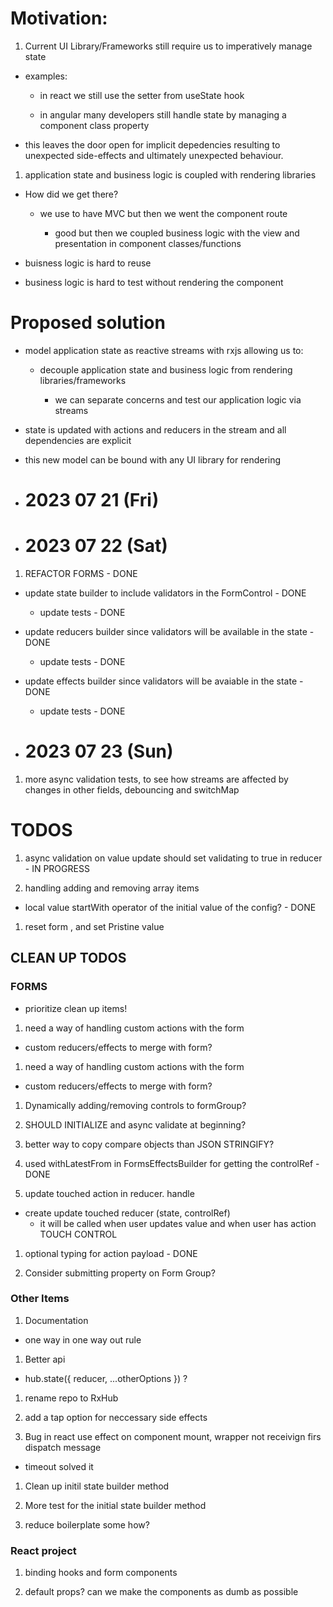 # Motivation:

1. Current UI Library/Frameworks still require us to imperatively manage state

- examples:

  - in react we still use the setter from useState hook

  - in angular many developers still handle state by managing a component class property

- this leaves the door open for implicit depedencies resulting to unexpected side-effects and ultimately unexpected behaviour.

1. application state and business logic is coupled with rendering libraries

- How did we get there?

  - we use to have MVC but then we went the component route

    - good but then we coupled business logic with the view and presentation in component classes/functions

- buisness logic is hard to reuse

- business logic is hard to test without rendering the component

# Proposed solution

- model application state as reactive streams with rxjs allowing us to:

  - decouple application state and business logic from rendering libraries/frameworks

    - we can separate concerns and test our application logic via streams

- state is updated with actions and reducers in the stream and all dependencies are explicit

- this new model can be bound with any UI library for rendering

- # 2023 07 21 (Fri)
- # 2023 07 22 (Sat)

1. REFACTOR FORMS - DONE

- update state builder to include validators in the FormControl - DONE

  - update tests - DONE

- update reducers builder since validators will be available in the state - DONE

  - update tests - DONE

- update effects builder since validators will be avaiable in the state - DONE
  - update tests - DONE

- # 2023 07 23 (Sun)

1. more async validation tests, to see how streams are affected by changes in other fields, debouncing and switchMap

# TODOS

1. async validation on value update should set validating to true in reducer - IN PROGRESS

1. handling adding and removing array items

- local value startWith operator of the initial value of the config? - DONE

1. reset form , and set Pristine value


## CLEAN UP TODOS

### FORMS
- prioritize clean up items!

1. need a way of handling custom actions with the form

- custom reducers/effects to merge with form?

1. need a way of handling custom actions with the form

- custom reducers/effects to merge with form?

1. Dynamically adding/removing controls to formGroup?

1. SHOULD INITIALIZE and async validate at beginning?

1. better way to copy compare objects than JSON STRINGIFY?

1. used withLatestFrom in FormsEffectsBuilder for getting the controlRef - DONE

1. update touched action in reducer. handle

- create update touched reducer (state, controlRef)
  - it will be called when user updates value and when user has action TOUCH CONTROL

1. optional typing for action payload - DONE

1. Consider submitting property on Form Group?

### Other Items
1. Documentation

  - one way in one way out rule

1. Better api 

  - hub.state({ reducer, ...otherOptions }) ?

1. rename repo to RxHub

1. add a tap option for neccessary side effects

1. Bug in react use effect on component mount, wrapper not receivign firs dispatch message

- timeout solved it

1. Clean up initil state builder method

1. More test for the initial state builder method

1. reduce boilerplate some how?

### React project 

1. binding hooks and form components

1. default props? can we make the components as dumb as possible
